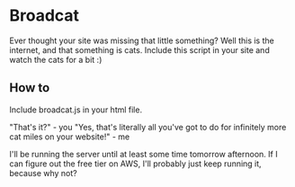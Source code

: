 # Broadcat

Ever thought your site was missing that little something? Well this is the internet, and that something is cats. Include this script in your site and watch the cats for a bit :)

## How to

Include broadcat.js in your html file.

"That's it?" - you
"Yes, that's literally all you've got to do for infinitely more cat miles on your website!" - me

I'll be running the server until at least some time tomorrow afternoon. If I can figure out the free tier on AWS, I'll probably just keep running it, because why not?